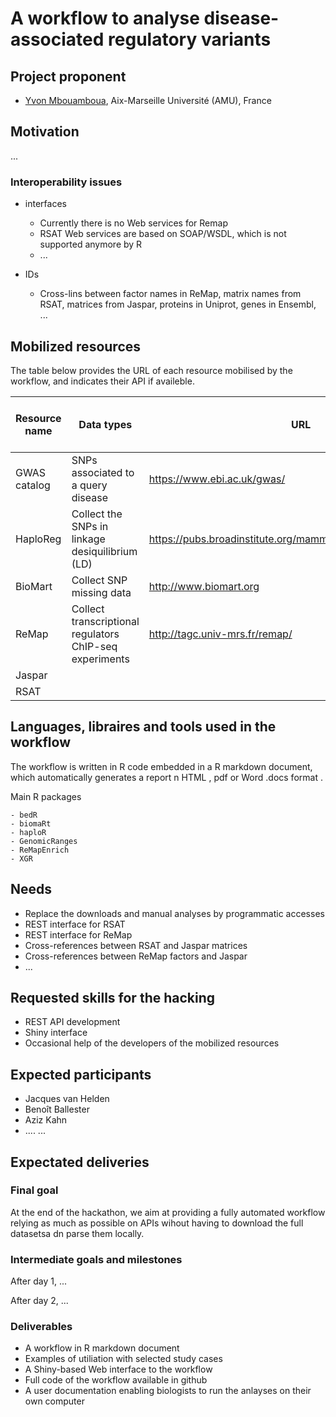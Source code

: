 # A workflow to analyse disease-associated regulatory variants


## Project proponent

- [Yvon Mbouamboua](https://github.com/yvonfrid), Aix-Marseille Université (AMU), France

## Motivation

...

### Interoperability issues

- interfaces
    - Currently there is no Web services for Remap
    - RSAT Web services are based on SOAP/WSDL, which is not supported anymore by R
    - ...
    
- IDs
    - Cross-lins between factor names in ReMap, matrix names from RSAT, matrices from Jaspar, proteins in Uniprot, genes in Ensembl, ...
    

## Mobilized resources

The table below provides the URL of each resource mobilised by the workflow, and indicates their API if availeble. 


| Resource name | Data types |  URL | Access mode in the workflow |
|-----------------|----------------|----------------|-------------------|
| GWAS catalog | SNPs associated to a query disease | <https://www.ebi.ac.uk/gwas/> | ftp download |
| HaploReg |Collect the SNPs in linkage desiquilibrium (LD)|<https://pubs.broadinstitute.org/mammals/haploreg/haploreg.php>|R package|
| BioMart |Collect SNP missing data|http://www.biomart.org|R package|
| ReMap |Collect transcriptional regulators ChIP-seq experiments|http://tagc.univ-mrs.fr/remap/|Web interface|
| Jaspar |
| RSAT | 

## Languages, libraires and tools used in the workflow

The workflow is written in R code embedded in a R markdown document, which automatically generates a report n HTML , pdf or Word .docs format                                                                                                                   . 

Main R packages
    
    - bedR
    - biomaRt
    - haploR
    - GenomicRanges
    - ReMapEnrich
    - XGR


## Needs

- Replace the downloads and manual analyses by programmatic accesses
- REST interface for RSAT
- REST interface for ReMap
- Cross-references between RSAT and Jaspar matrices 
- Cross-references between ReMap factors and Jaspar
- ...

## Requested skills for the hacking

- REST API development
- Shiny interface
- Occasional help of the developers of the mobilized resources

## Expected participants

- Jacques van Helden
- Benoît Ballester
- Aziz Kahn
- ....
...

## Expectated deliveries

### Final goal

At the end of the hackathon, we aim at providing a fully automated workflow relying as much as possible on APIs wihout having to download the full datasetsa dn parse them locally. 


### Intermediate goals and milestones

After day 1, ...

After day 2, ...

### Deliverables

- A workflow in R markdown document
- Examples of utiliation with selected study cases
- A Shiny-based Web interface to the workflow
- Full code of the workflow available in github
- A user documentation enabling biologists to run the anlayses on  their own computer

